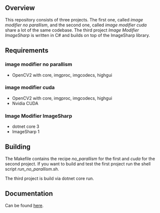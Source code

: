 ## Overview

This repository consists of three projects.
The first one, called *image modifier no parallism*, and the second one, called *image modifier cuda*
share a lot of the same codebase.
The third project *Image Modifier ImageSharp* is written in C# and builds on top of the ImageSharp library.

## Requirements

### image modifier no parallism
* OpenCV2 with core, imgproc, imgcodecs, highgui

### image modifier cuda
* OpenCV2 with core, imgproc, imgcodecs, highgui
* Nvidia CUDA

### Image Modifier ImageSharp
* dotnet core 3
* ImageSharp 1

## Building

The Makefile contains the recipe *no_parallism* for the first and *cuda* for the second project.
If you want to build and test the first project run the shell script *run_no_parallism.sh*.

The third project is build via dotnet core run.

## Documentation
Can be found [here](docs/Documentation.md).